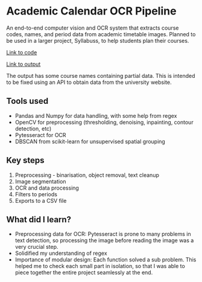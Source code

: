 # Academic Calendar OCR Pipeline
An end-to-end computer vision and OCR system that extracts course codes, names, and period data from academic timetable images. Planned to be used in a larger project, Syllabuss, to help students plan their courses.

[Link to code](5.Syllabuss/main.ipynb)

[Link to output](5.Syllabuss/Output)

The output has some course names containing partial data. This is intended to be fixed using an API to obtain data from the university website.


## Tools used
- Pandas and Numpy for data handling, with some help from regex
- OpenCV for preprocessing (thresholding, denoising, inpainting, contour detection, etc)
- Pytesseract for OCR
- DBSCAN from scikit-learn for unsupervised spatial grouping

## Key steps
1. Preprocessing - binarisation, object removal, text cleanup
2. Image segmentation
3. OCR and data processing
4. Filters to periods
5. Exports to a CSV file

## What did I learn?
- Preprocessing data for OCR: Pytesseract is prone to many problems in text detection, so processing the image before reading the image was a very crucial step.
- Solidified my understanding of regex
- Importance of modular design: Each function solved a sub problem. This helped me to check each small part in isolation, so that I was able to piece together the entire project seamlessly at the end.

